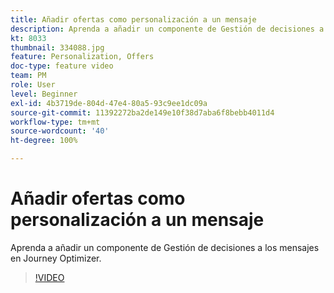 ```yaml
---
title: Añadir ofertas como personalización a un mensaje
description: Aprenda a añadir un componente de Gestión de decisiones a los mensajes en Journey Optimizer.
kt: 8033
thumbnail: 334088.jpg
feature: Personalization, Offers
doc-type: feature video
team: PM
role: User
level: Beginner
exl-id: 4b3719de-804d-47e4-80a5-93c9ee1dc09a
source-git-commit: 11392272ba2de149e10f38d7aba6f8bebb4011d4
workflow-type: tm+mt
source-wordcount: '40'
ht-degree: 100%

---
```


# Añadir ofertas como personalización a un mensaje

Aprenda a añadir un componente de Gestión de decisiones a los mensajes en Journey Optimizer.

>[!VIDEO](https://video.tv.adobe.com/v/334088?quality=12)
